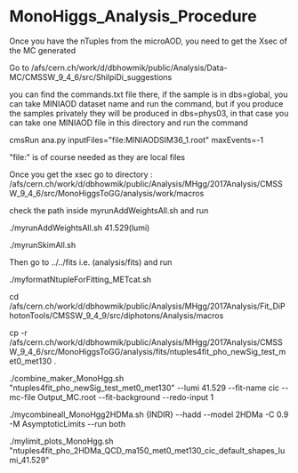 # MonoHiggs_Analysis_Procedure

Once you have the nTuples from the microAOD, you need to get the Xsec of the MC generated

Go to /afs/cern.ch/work/d/dbhowmik/public/Analysis/Data-MC/CMSSW_9_4_6/src/ShilpiDi_suggestions

you can find the commands.txt file there, if the sample is in dbs=global, you can take MINIAOD dataset name and run the command,
but if you produce the samples privately they will be produced in dbs=phys03, in that case you can take one MINIAOD file in this
directory and run the command

cmsRun ana.py inputFiles="file:MINIAODSIM36_1.root" maxEvents=-1

"file:" is of course needed as they are local files

Once you get the xsec go to directory : /afs/cern.ch/work/d/dbhowmik/public/Analysis/MHgg/2017Analysis/CMSSW_9_4_6/src/MonoHiggsToGG/analysis/work/macros

check the path inside myrunAddWeightsAll.sh and run

./myrunAddWeightsAll.sh 41.529(lumi)

./myrunSkimAll.sh

Then go to ../../fits i.e. (analysis/fits) and run

./myformatNtupleForFitting_METcat.sh

cd /afs/cern.ch/work/d/dbhowmik/public/Analysis/MHgg/2017Analysis/Fit_DiPhotonTools/CMSSW_9_4_9/src/diphotons/Analysis/macros

cp -r /afs/cern.ch/work/d/dbhowmik/public/Analysis/MHgg/2017Analysis/CMSSW_9_4_6/src/MonoHiggsToGG/analysis/fits/ntuples4fit_pho_newSig_test_met0_met130 .

./combine_maker_MonoHgg.sh "ntuples4fit_pho_newSig_test_met0_met130" --lumi 41.529 --fit-name cic --mc-file Output_MC.root --fit-background --redo-input 1

./mycombineall_MonoHgg2HDMa.sh {INDIR} --hadd --model 2HDMa -C 0.9 -M AsymptoticLimits --run both

./mylimit_plots_MonoHgg.sh "ntuples4fit_pho_2HDMa_QCD_ma150_met0_met130_cic_default_shapes_lumi_41.529"
